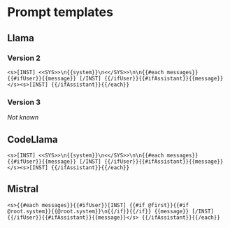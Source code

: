 # Prompt templates

## Llama

### Version 2

```
<s>[INST] <<SYS>>\n{{system}}\n<</SYS>>\n\n{{#each messages}}{{#ifUser}}{{message}} [/INST] {{/ifUser}}{{#ifAssistant}}{{message}} </s><s>[INST] {{/ifAssistant}}{{/each}}
```

### Version 3

*Not known*

## CodeLlama

```
<s>[INST] <<SYS>>\n{{system}}\n<</SYS>>\n\n{{#each messages}}{{#ifUser}}{{message}} [/INST] {{/ifUser}}{{#ifAssistant}}{{message}} </s><s>[INST] {{/ifAssistant}}{{/each}}
```

## Mistral
```
<s>{{#each messages}}{{#ifUser}}[INST] {{#if @first}}{{#if @root.system}}{{@root.system}}\n{{/if}}{{/if}} {{message}} [/INST]{{/ifUser}}{{#ifAssistant}}{{message}}</s> {{/ifAssistant}}{{/each}}
```